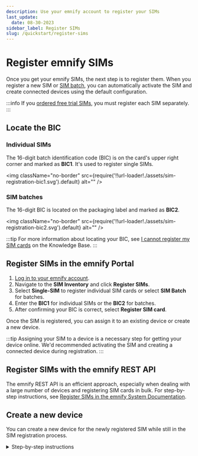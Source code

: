 ```yaml
---
description: Use your emnify account to register your SIMs
last_update: 
  date: 08-30-2023
sidebar_label: Register SIMs
slug: /quickstart/register-sims
---
```


# Register emnify SIMs

Once you get your emnify SIMs, the next step is to register them.
When you register a new SIM or [SIM batch](/glossary#sim-batch), you can automatically activate the SIM and create connected devices using the default configuration.

:::info
If you [ordered free trial SIMs](/quickstart#order-free-trial-sims), you must register each SIM separately.
:::

## Locate the BIC

### Individual SIMs

The 16-digit batch identification code (BIC) is on the card's upper right corner and marked as **BIC1**.
It's used to register single SIMs.

<img
  className="no-border"
  src={require('!!url-loader!./assets/sim-registration-bic1.svg').default}
  alt=""
/>

### SIM batches

The 16-digit BIC is located on the packaging label and marked as **BIC2**.

<img
  className="no-border"
  src={require('!!url-loader!./assets/sim-registration-bic2.svg').default}
  alt=""
/>

:::tip
For more information about locating your BIC, see [I cannot register my SIM cards](https://support.emnify.com/hc/en-us/articles/360019254640-I-cannot-register-my-SIM-cards-The-BIC-code-is-invalid-or-I-do-not-have-a-BIC-code) on the Knowledge Base.
:::

## Register SIMs in the emnify Portal

1. [Log in to your emnify account](https://portal.emnify.com/sign).  
1. Navigate to the **SIM Inventory** and click **Register SIMs**.
1. Select **Single-SIM** to register individual SIM cards or select **SIM Batch** for batches.
1. Enter the **BIC1** for individual SIMs or the **BIC2** for batches.
1. After confirming your BIC is correct, select **Register SIM card**.

Once the SIM is registered, you can assign it to an existing device or create a new device.

:::tip
Assigning your SIM to a device is a necessary step for getting your device online.
We'd recommended activating the SIM and creating a connected device during registration.
:::

## Register SIMs with the emnify REST API

The emnify REST API is an efficient approach, especially when dealing with a large number of devices and registering SIM cards in bulk.
For step-by-step instructions, see [Register SIMs in the emnify System Documentation](https://cdn.emnify.net/api/doc/register-sims.html).

## Create a new device

You can create a new device for the newly registered SIM while still in the SIM registration process.

<!-- markdownlint-disable MD029 -->
<details className="custom-details-example">
  <summary>Step-by-step instructions</summary>

  1. After your SIM is registered, select **Create device**.
  2. In **Create a new device**, replace **Add Device name** with an appropriate name for the new device and assign a **Service policy** and **Coverage policy**.
  3. Inspect your choices for device name and tags, then select **Create device**.
  4. If you plan on using your device right away, select **Activate**. 
  Otherwise, select **Leave disabled**.

  :::caution
  A monthly cost is charged for each connected device.
  :::

  5. Once created, your device should be ready to go online if it's [configured with the correct APN](/apn-configuration) and data roaming is enabled.

</details>
